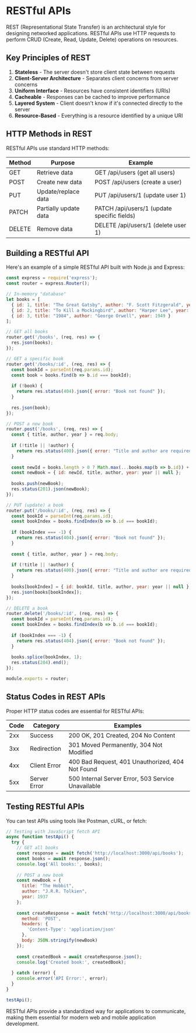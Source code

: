 # RESTful APIs

REST (Representational State Transfer) is an architectural style for designing networked applications. RESTful APIs use HTTP requests to perform CRUD (Create, Read, Update, Delete) operations on resources.

## Key Principles of REST

1. **Stateless** - The server doesn't store client state between requests
2. **Client-Server Architecture** - Separates client concerns from server concerns
3. **Uniform Interface** - Resources have consistent identifiers (URIs)
4. **Cacheable** - Responses can be cached to improve performance
5. **Layered System** - Client doesn't know if it's connected directly to the server
6. **Resource-Based** - Everything is a resource identified by a unique URI

## HTTP Methods in REST

RESTful APIs use standard HTTP methods:

| Method | Purpose               | Example                                     |
| ------ | --------------------- | ------------------------------------------- |
| GET    | Retrieve data         | GET /api/users (get all users)              |
| POST   | Create new data       | POST /api/users (create a user)             |
| PUT    | Update/replace data   | PUT /api/users/1 (update user 1)            |
| PATCH  | Partially update data | PATCH /api/users/1 (update specific fields) |
| DELETE | Remove data           | DELETE /api/users/1 (delete user 1)         |

## Building a RESTful API

Here's an example of a simple RESTful API built with Node.js and Express:

```javascript
const express = require('express');
const router = express.Router();

// In-memory "database"
let books = [
  { id: 1, title: "The Great Gatsby", author: "F. Scott Fitzgerald", year: 1925 },
  { id: 2, title: "To Kill a Mockingbird", author: "Harper Lee", year: 1960 },
  { id: 3, title: "1984", author: "George Orwell", year: 1949 }
];

// GET all books
router.get('/books', (req, res) => {
  res.json(books);
});

// GET a specific book
router.get('/books/:id', (req, res) => {
  const bookId = parseInt(req.params.id);
  const book = books.find(b => b.id === bookId);
  
  if (!book) {
    return res.status(404).json({ error: "Book not found" });
  }
  
  res.json(book);
});

// POST a new book
router.post('/books', (req, res) => {
  const { title, author, year } = req.body;
  
  if (!title || !author) {
    return res.status(400).json({ error: "Title and author are required" });
  }
  
  const newId = books.length > 0 ? Math.max(...books.map(b => b.id)) + 1 : 1;
  const newBook = { id: newId, title, author, year: year || null };
  
  books.push(newBook);
  res.status(201).json(newBook);
});

// PUT (update) a book
router.put('/books/:id', (req, res) => {
  const bookId = parseInt(req.params.id);
  const bookIndex = books.findIndex(b => b.id === bookId);
  
  if (bookIndex === -1) {
    return res.status(404).json({ error: "Book not found" });
  }
  
  const { title, author, year } = req.body;
  
  if (!title || !author) {
    return res.status(400).json({ error: "Title and author are required" });
  }
  
  books[bookIndex] = { id: bookId, title, author, year: year || null };
  res.json(books[bookIndex]);
});

// DELETE a book
router.delete('/books/:id', (req, res) => {
  const bookId = parseInt(req.params.id);
  const bookIndex = books.findIndex(b => b.id === bookId);
  
  if (bookIndex === -1) {
    return res.status(404).json({ error: "Book not found" });
  }
  
  books.splice(bookIndex, 1);
  res.status(204).end();
});

module.exports = router;
```

## Status Codes in REST APIs

Proper HTTP status codes are essential for RESTful APIs:

| Code | Category     | Examples                                           |
| ---- | ------------ | -------------------------------------------------- |
| 2xx  | Success      | 200 OK, 201 Created, 204 No Content                |
| 3xx  | Redirection  | 301 Moved Permanently, 304 Not Modified            |
| 4xx  | Client Error | 400 Bad Request, 401 Unauthorized, 404 Not Found   |
| 5xx  | Server Error | 500 Internal Server Error, 503 Service Unavailable |

## Testing RESTful APIs

You can test APIs using tools like Postman, cURL, or fetch:

```javascript
// Testing with JavaScript fetch API
async function testApi() {
  try {
    // GET all books
    const response = await fetch('http://localhost:3000/api/books');
    const books = await response.json();
    console.log('All books:', books);
    
    // POST a new book
    const newBook = {
      title: "The Hobbit",
      author: "J.R.R. Tolkien",
      year: 1937
    };
    
    const createResponse = await fetch('http://localhost:3000/api/books', {
      method: 'POST',
      headers: {
        'Content-Type': 'application/json'
      },
      body: JSON.stringify(newBook)
    });
    
    const createdBook = await createResponse.json();
    console.log('Created book:', createdBook);
    
  } catch (error) {
    console.error('API Error:', error);
  }
}

testApi();
```

RESTful APIs provide a standardized way for applications to communicate, making them essential for modern web and mobile application development. 
